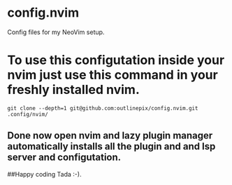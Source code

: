 # config.nvim
Config files for my NeoVim setup.

# To use this configutation inside your nvim just use this command in your freshly installed nvim.
`git clone --depth=1 git@github.com:outlinepix/config.nvim.git .config/nvim/`

## Done now open nvim and lazy plugin manager automatically installs all the plugin and and lsp server and configutation.

##Happy coding Tada :-).
